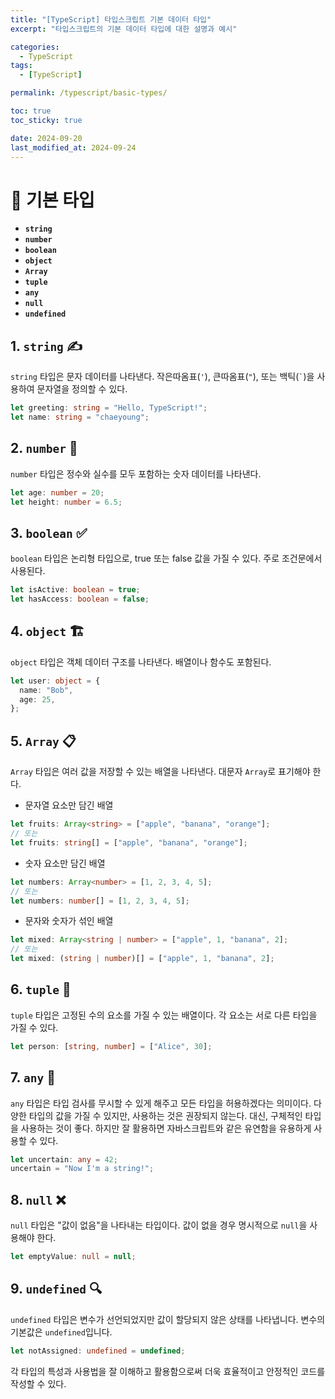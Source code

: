 ```yaml
---
title: "[TypeScript] 타입스크립트 기본 데이터 타입"
excerpt: "타입스크립트의 기본 데이터 타입에 대한 설명과 예시"

categories:
  - TypeScript
tags:
  - [TypeScript]

permalink: /typescript/basic-types/

toc: true
toc_sticky: true

date: 2024-09-20
last_modified_at: 2024-09-24
---
```


# 🧩 기본 타입

- **`string`**
- **`number`**
- **`boolean`**
- **`object`**
- **`Array`**
- **`tuple`**
- **`any`**
- **`null`**
- **`undefined`**

## 1. `string` ✍️

`string` 타입은 문자 데이터를 나타낸다. 작은따옴표(`'`), 큰따옴표(`"`), 또는 백틱(`` ` ``)을 사용하여 문자열을 정의할 수 있다.

```typescript
let greeting: string = "Hello, TypeScript!";
let name: string = "chaeyoung";
```

## 2. `number` 🔢

`number` 타입은 정수와 실수를 모두 포함하는 숫자 데이터를 나타낸다.

```typescript
let age: number = 20;
let height: number = 6.5;
```

## 3. `boolean` ✅

`boolean` 타입은 논리형 타입으로, true 또는 false 값을 가질 수 있다. 주로 조건문에서 사용된다.

```typescript
let isActive: boolean = true;
let hasAccess: boolean = false;
```

## 4. `object` 🏗️

`object` 타입은 객체 데이터 구조를 나타낸다. 배열이나 함수도 포함된다.

```typescript
let user: object = {
  name: "Bob",
  age: 25,
};
```

## 5. `Array` 📋

`Array` 타입은 여러 값을 저장할 수 있는 배열을 나타낸다. 대문자 `Array`로 표기해야 한다.

- 문자열 요소만 담긴 배열

```typescript
let fruits: Array<string> = ["apple", "banana", "orange"];
// 또는
let fruits: string[] = ["apple", "banana", "orange"];
```

- 숫자 요소만 담긴 배열

```typescript
let numbers: Array<number> = [1, 2, 3, 4, 5];
// 또는
let numbers: number[] = [1, 2, 3, 4, 5];
```

- 문자와 숫자가 섞인 배열

```typescript
let mixed: Array<string | number> = ["apple", 1, "banana", 2];
// 또는
let mixed: (string | number)[] = ["apple", 1, "banana", 2];
```

## 6. `tuple` 📏

`tuple` 타입은 고정된 수의 요소를 가질 수 있는 배열이다. 각 요소는 서로 다른 타입을 가질 수 있다.

```typescript
let person: [string, number] = ["Alice", 30];
```

## 7. `any` 🔄

`any` 타입은 타입 검사를 무시할 수 있게 해주고 모든 타입을 허용하겠다는 의미이다. 다양한 타입의 값을 가질 수 있지만, 사용하는 것은 권장되지 않는다. 대신, 구체적인 타입을 사용하는 것이 좋다. 하지만 잘 활용하면 자바스크립트와 같은 유연함을 유용하게 사용할 수 있다.

```typescript
let uncertain: any = 42;
uncertain = "Now I'm a string!";
```

## 8. `null` ❌

`null` 타입은 "값이 없음"을 나타내는 타입이다. 값이 없을 경우 명시적으로 `null`을 사용해야 한다.

```typescript
let emptyValue: null = null;
```

## 9. `undefined` 🔍

`undefined` 타입은 변수가 선언되었지만 값이 할당되지 않은 상태를 나타냅니다. 변수의 기본값은 `undefined`입니다.

```typescript
let notAssigned: undefined = undefined;
```

각 타입의 특성과 사용법을 잘 이해하고 활용함으로써 더욱 효율적이고 안정적인 코드를 작성할 수 있다.
